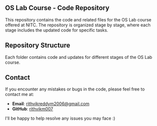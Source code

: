 ## OS Lab Course - Code Repository

This repository contains the code and related files for the OS Lab course offered at NITC. The repository is organized stage by stage, where each stage includes the updated code for specific tasks.

## Repository Structure

Each folder contains code and updates for different stages of the OS Lab course.

## Contact

If you encounter any mistakes or bugs in the code, please feel free to contact me at:

- **Email**: rithvikreddym2006@gmail.com
- **GitHub**: [rithvikm007](https://github.com/rithvikm007)

I'll be happy to help resolve any issues you may face :)
